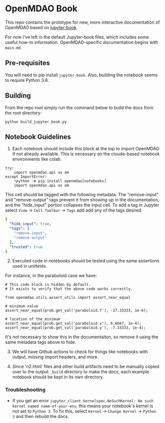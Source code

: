 # OpenMDAO Book

This repo contains the prototype for new, more interactive documentation of OpenMDAO
based on [jupyter-book](https://jupyterbook.org/intro.html).

For now I've left in the default Jupyter-book files, which includes some
useful how-to information. OpenMDAO-specific documentation begins with `main.md`.

## Pre-requisites

You will need to pip install `jupyter-book`.
Also, building the notebook seems to require Python 3.8.

## Building

From the repo root simply run the command below to build the docs from the root directory:

```
python build_jupyter_book.py
```

## Notebook Guidelines

1. Each notebook should include this block at the top to import OpenMDAO if not already available.  This is necessary on the cloude-based notebook environments like colab.

``` python3
try:
    import openmdao.api as om
except ImportError:
    !python -m pip install openmdao[notebooks]
    import openmdao.api as om
```

This cell should be tagged with the following metadata.  The "remove-input" and "remove-output" tags prevent it from showing up in the documentation, and the "hide_input" portion collapses the input cell. To add a tag in Jupyter select `View` -> `Cell Toolbar` -> `Tags` add add any of the tags desired. 

``` yaml
{
  "hide_input": true,
  "tags": [
    "remove-input",
    "remove-output"
  ],
  "trusted": true
}
```

2. Executed code in notebooks should be tested using the same assertions used in unittests. 

For instance, in the paraboloid case we have:

``` python3
# This code block is hidden by default.
# It exists to verify that the above code works correctly.

from openmdao.utils.assert_utils import assert_near_equal

# minimum value
assert_near_equal(prob.get_val('paraboloid.f'), -27.33333, 1e-6);

# location of the minimum
assert_near_equal(prob.get_val('paraboloid.x'), 6.6667, 1e-4);
assert_near_equal(prob.get_val('paraboloid.y'), -7.33333, 1e-4);
```

It's not necessary to show this in the documentaiton, so remove it using the same
metadata tags above to hide. 

3. We will have Github actions to check for things like notebooks with output, missing import headers, and more.

4. Since 'n2.html' files and other build artifacts need to be manually copied over to the output `_build` directory to make the docs, each example notebook should be kept in its own directory.

### Troubleshooting

- If you get an error `jupyter_client.kernelspec.NoSuchKernel: No such kernel named name-of-your-env`, this means your notebook's kernel is not set to `Python 3`. To fix this, select `Kernel` -> `Change Kernel` -> `Python 3` and then rebuild the docs.

